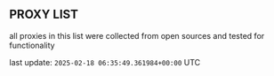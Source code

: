## PROXY LIST

all proxies in this list were collected from open sources and tested for functionality

last update: `2025-02-18 06:35:49.361984+00:00` UTC